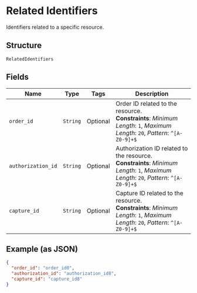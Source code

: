 
# Related Identifiers

Identifiers related to a specific resource.

## Structure

`RelatedIdentifiers`

## Fields

| Name | Type | Tags | Description |
|  --- | --- | --- | --- |
| `order_id` | `String` | Optional | Order ID related to the resource.<br>**Constraints**: *Minimum Length*: `1`, *Maximum Length*: `20`, *Pattern*: `^[A-Z0-9]+$` |
| `authorization_id` | `String` | Optional | Authorization ID related to the resource.<br>**Constraints**: *Minimum Length*: `1`, *Maximum Length*: `20`, *Pattern*: `^[A-Z0-9]+$` |
| `capture_id` | `String` | Optional | Capture ID related to the resource.<br>**Constraints**: *Minimum Length*: `1`, *Maximum Length*: `20`, *Pattern*: `^[A-Z0-9]+$` |

## Example (as JSON)

```json
{
  "order_id": "order_id0",
  "authorization_id": "authorization_id8",
  "capture_id": "capture_id8"
}
```

